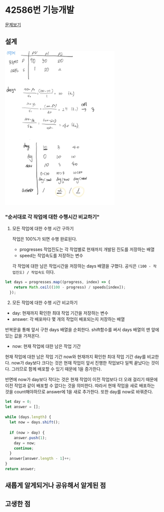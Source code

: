 # 42586번 기능개발 

[문제보기](https://programmers.co.kr/learn/courses/30/lessons/42586)

## 설계

<img src="./images/example.jpg" height="500">

### "순서대로 각 작업에 대한 수행시간 비교하기"

1. 모든 작업에 대한 수행 시간 구하기

    작업은 100%가 되면 수행 완료된다.
    -  progresses 작업진도는 각 작업별로 현재까지 개발된 진도를 저장하는 배열
    - speed는 작업속도를 저장하는 변수

    각 작업에 대한 남은 작업시간을 저장하는 days 배열을 구했다. 공식은 `(100 - 작업진도) / 작업속도` 이다.
    
```javascript
let days = progresses.map((progress, index) => {
    return Math.ceil((100 - progress) / speeds[index]);
  });
```

2. 모든 작업에 대한 수행 시간 비교하기
- day: 현재까지 확인한 최대 작업 기간을 저장하는 변수
- answer: 각 배포마다 몇 개의 작업이 배포되는지 저장하는 배열

반복문을 통해 앞서 구한 days 배열을 순회한다. shift함수를 써서 days 배열의 맨 앞에 있는 값을 가져온다. 

- now: 현재 작업에 대한 남은 작업 기간

현재 작업에 대한 남은 작업 기간 now와 현재까지 확인한 최대 작업 기간 day를 비교한다. now가 day보다 크다는 것은 현재 작업이 앞서 진행한 작업보다 일찍 끝났다는 것이다. 그러므로 함께 배포할 수 있기 때문에 1을 증가한다.

반면에 now가 day보다 작다는 것은 현재 작업이 이전 작업보다 더 오래 걸리기 때문에 이전 작업과 같이 배포할 수 없다는 것을 의미한다. 따라서 현재 작업을 새로 배포하는 것을 count해야하므로 answer에 1을 새로 추가한다. 또한 day를 now로 바꿔준다.

```javascript
let day = 0;
let answer = [];

while (days.length) {
  let now = days.shift();

  if (now > day) {
    answer.push(1);
    day = now;
    continue;
  }
  answer[answer.length - 1]++;
}
return answer;
```

## 새롭게 알게되거나 공유해서 알게된 점


## 고생한 점
